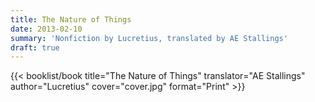 ```yaml
---
title: The Nature of Things
date: 2013-02-10
summary: 'Nonfiction by Lucretius, translated by AE Stallings'
draft: true
---
```


{{< booklist/book
title="The Nature of Things"
translator="AE Stallings"
author="Lucretius"
cover="cover.jpg"
format="Print" >}}
